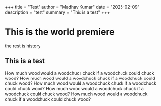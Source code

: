 +++
title = "Test"
author = "Madhav Kumar"
date = "2025-02-09"
description = "test"
summary = "This is a test"
+++

# This is the world premiere

the rest is history

## This is a test

How much wood would a woodchuck chuck if a woodchuck could chuck wood?
How much wood would a woodchuck chuck if a woodchuck could chuck wood?
How much wood would a woodchuck chuck if a woodchuck could chuck wood?
How much wood would a woodchuck chuck if a woodchuck could chuck wood?
How much wood would a woodchuck chuck if a woodchuck could chuck wood?
